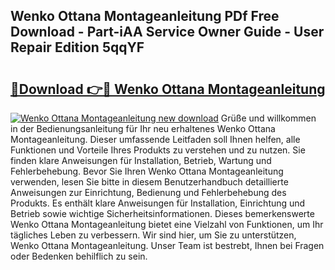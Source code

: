 ## Wenko Ottana Montageanleitung PDf Free Download - Part-iAA Service Owner Guide - User Repair Edition 5qqYF

# <h2><a href="http://df8rm8b.blite.top/?on=Wenko+Ottana+Montageanleitung">🔗Download 👉🔴 Wenko Ottana Montageanleitung</a></h2>

[![Wenko Ottana Montageanleitung new download](https://i.imgur.com/lujVjoI.png)](http://df8rm8b.blite.top/?on=Wenko+Ottana+Montageanleitung)
Grüße und willkommen in der Bedienungsanleitung für Ihr neu erhaltenes Wenko Ottana Montageanleitung. Dieser umfassende Leitfaden soll Ihnen helfen, alle Funktionen und Vorteile Ihres Produkts zu verstehen und zu nutzen. Sie finden klare Anweisungen für Installation, Betrieb, Wartung und Fehlerbehebung. Bevor Sie Ihren Wenko Ottana Montageanleitung verwenden, lesen Sie bitte in diesem Benutzerhandbuch detaillierte Anweisungen zur Einrichtung, Bedienung und Fehlerbehebung des Produkts. Es enthält klare Anweisungen für Installation, Einrichtung und Betrieb sowie wichtige Sicherheitsinformationen. Dieses bemerkenswerte Wenko Ottana Montageanleitung bietet eine Vielzahl von Funktionen, um Ihr tägliches Leben zu verbessern. Wir sind hier, um Sie zu unterstützen, Wenko Ottana Montageanleitung. Unser Team ist bestrebt, Ihnen bei Fragen oder Bedenken behilflich zu sein.
